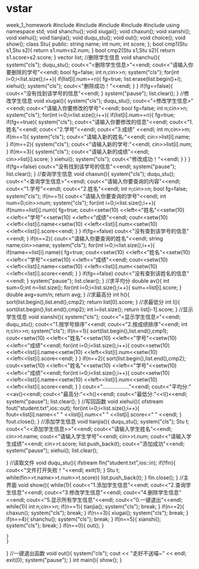 # vstar
week_1_homework
#include<iostream>
#include<vector>
#include<fstream>
#include<algorithm>
#include <iomanip>
using namespace std;
void shanchu();
void xiugai();
void chaxun();
void xianshi(); 
void xiehui();
void tianjia(); 
void duqu_stu();
void out();
void choice();
void show();
class Stu{
	public:
		string name;
		int num;
		int score;
};
bool cmp1(Stu s1,Stu s2){
	return s1.num<s2.num;
}
bool cmp2(Stu s1,Stu s2){
	return s1.score>s2.score;
}
vector<Stu> list;
//删除学生信息
void shanchu(){
	system("cls");
	duqu_stu();
	cout<<"<删除学生信息>"<<endl;
	cout<<"请输入你要删除的学号"<<endl;
	bool fg=false;
	int n;cin>>n;
	system("cls");
	for(int i=0;i<list.size();i++){
		if(list[i].num==n){
			fg=true; 
			list.erase(list.begin()+i); 
			xiehui();
			system("cls");
			cout<<"删除成功！"<<endl;
		}
	}
	if(fg==false){
		cout<<"没有找到该学号的信息"<<endl;
	}
	system("pause");
	list.clear();
} 
//修改学生信息
void xiugai(){
	system("cls");
	duqu_stu();
	cout<<"<修改学生信息>"<<endl;
	cout<<"请输入你要修改的学号"<<endl;
	bool fg=false;
	int n;cin>>n;
	system("cls");
	for(int i=0;i<list.size();i++){
		if(list[i].num==n){
			fg=true;
			if(fg==true){
			system("cls");
		    cout<<"请输入你要修改的信息"<<endl;
		    cout<<"1.姓名"<<endl;
		    cout<<"2.学号"<<endl;
		    cout<<"3.成绩" <<endl;
		    int m;cin>>m;
		    if(m==1){
		    	system("cls");
		    	cout<<"请输入新的姓名:"<<endl;
		    	cin>>list[i].name;
		    }
		    if(m==2){
		    	system("cls");
		    	cout<<"请输入新的学号:"<<endl;
		    	cin>>list[i].num;
			}
			if(m==3){
				system("cls");
				cout<<"请输入新的成绩"<<endl;
				cin>>list[i].score;
			}
			xiehui();
			system("cls");
			cout<<"修改成功！"<<endl;
	      }
		}
	} 
	if(fg==false) cout<<"没有找到该学号的信息"<<endl;
	system("pause");
	list.clear();
} 
//查询学生信息
void chaxun(){
	system("cls");
	duqu_stu();
	cout<<"<查询学生信息>"<<endl;
	cout<<"请输入你要查询的内容"<<endl;
	cout<<"1.学号"<<endl;
	cout<<"2.姓名"<<endl;
	int n;cin>>n;
	bool fg=false;
	system("cls");
	if(n==1){
		cout<<"请输入你要查询的学号"<<endl; 
		int num=0;cin>>num;
		system("cls");
		for(int i=0;i<list.size();i++){
			if(num==list[i].num){
				fg=true;
				cout<<setw(10) <<left<<"姓名"<<setw(10) <<left<<"学号"<<setw(10) <<left<<"成绩"<<endl;
				cout<<setw(10) <<left<<list[i].name<<setw(10) <<left<<list[i].num<<setw(10) <<left<<list[i].score<<endl;
			}
		}
		if(fg==false) cout<<"没有查到该学号的信息"<<endl; 
	}
	if(n==2){
		cout<<"请输入你要查询的姓名"<<endl; 
		string name;cin>>name;
		system("cls");
		for(int i=0;i<list.size();i++){
			if(name==list[i].name){
				fg=true;
				cout<<setw(10) <<left<<"姓名"<<setw(10) <<left<<"学号"<<setw(10) <<left<<"成绩"<<endl;
				cout<<setw(10) <<left<<list[i].name<<setw(10) <<left<<list[i].num<<setw(10) <<left<<list[i].score<<endl;
			}
		}
		if(fg==false) cout<<"没有查到该姓名的信息"<<endl; 
	}
	system("pause");
	list.clear();
}
//求平均分 
double av(){
	int sum=0;int n=list.size();
	for(int i=0;i<list.size();i++){
		sum+=list[i].score;
	} 
	double avg=sum/n;
	return avg;
}
//求最高分
int h(){
	sort(list.begin(),list.end(),cmp2);
	return list[0].score;
} 
//求最低分
int l(){
	sort(list.begin(),list.end(),cmp2);
	int i=list.size();
	return list[i-1].score;
} 
//显示学生信息
void xianshi(){
	system("cls");
	cout<<"<显示学生信息>"<<endl; 
	duqu_stu();
	cout<<"1.按学号排序"<<endl;
	cout<<"2.按成绩排序"<<endl; 
	int n;cin>>n;
	system("cls");
	if(n==1){
		sort(list.begin(),list.end(),cmp1);
		cout<<setw(10) <<left<<"姓名"<<setw(10) <<left<<"学号"<<setw(10) <<left<<"成绩"<<endl;
		for(int i=0;i<list.size();i++){
			cout<<setw(10) <<left<<list[i].name<<setw(10) <<left<<list[i].num<<setw(10) <<left<<list[i].score<<endl;
		}
	}
	if(n==2){
		sort(list.begin(),list.end(),cmp2);
		cout<<setw(10) <<left<<"姓名"<<setw(10) <<left<<"学号"<<setw(10) <<left<<"成绩"<<endl;
		for(int i=0;i<list.size();i++){
			cout<<setw(10) <<left<<list[i].name<<setw(10) <<left<<list[i].num<<setw(10) <<left<<list[i].score<<endl;
		}
	}
	cout<<".................."<<endl;
	cout<<"平均分:"<<av()<<endl;
	cout<<"最高分:"<<h()<<endl;
	cout<<"最低分:"<<l()<<endl; 
	system("pause");
	list.clear();
} 
//写回函数
void xiehui(){
	ofstream fout("student.txt",ios::out);
	for(int i=0;i<list.size();i++){
		fout<<list[i].name<<" "
		    <<list[i].num<<" "
		    <<list[i].score<<" "
		    <<endl;
	}
	fout.close();
} 
//添加学生信息
void tianjia(){
	duqu_stu();
	system("cls");
	Stu t;
	cout<<"<<添加学生信息>>"<<endl;
	cout<<"请输入学生姓名"<<endl; cin>>t.name;
	cout<<"请输入学生学号"<<endl; cin>>t.num;
	cout<<"请输入学生成绩"<<endl; cin>>t.score;
	list.push_back(t);
	cout<<"添加成功"<<endl;
	system("pause"); 
	xiehui();
	list.clear();
	
} 
//读取文件 
void duqu_stu(){
	ifstream fin("student.txt",ios::in);
	if(!fin){
		cout<<"文件打开失败！"<<endl;
		exit(1); 
	}
	Stu t;
	while(fin>>t.name>>t.num>>t.score){
		list.push_back(t);
	}
	fin.close();
}
//主界面 
void show(){
	while(1){
	cout<<"1.添加学生信息"<<endl;
	cout<<"2.查询学生信息"<<endl;
	cout<<"3.修改学生信息"<<endl;
	cout<<"4.删除学生信息"<<endl;
	cout<<"5.显示所有学生信息"<<endl; 
	cout<<"0.一键退出"<<endl; 
	while(1){
		int n;cin>>n;
		if(n==1){
			tianjia();
			system("cls");
			break;
		}
		if(n==2){
			chaxun();
			system("cls");
			break;
		} 
		if(n==3){
			xiugai();
			system("cls");
			break;
		}
		if(n==4){
			shanchu();
			system("cls");
			break;
		}
		if(n==5){
			 xianshi();
			 system("cls");
			break;
		}
		if(n==0){
			out();
		}
		
	}
    }
}
//一键退出函数 
void out(){
	system("cls");
	cout << "走好不送喵~" << endl;
	exit(0);
	system("pause");
}
int main(){
	show();
}
